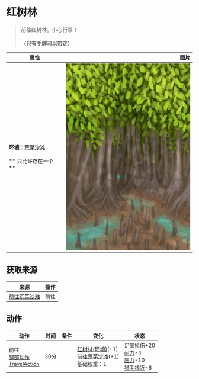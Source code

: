 # 红树林  
> 前往红树林。小心行事！<br><br><b>（只有手牌可以带走）</b>  
  
  属性  |   图片   
 ----  |  ----:   
 **环境：**[荒芜沙滩](DesolateBeach.md)<br><br>** 只允许存在一个 **  |  ![](Sprite/Mangroves.png)   
  
## 获取来源  
来源  |  操作  
----  |  ----  
[前往荒芜沙滩](Path_MangrovesToDesolateBeach.md)  |  前往  
## 动作  
动作  |  时间  |  条件  |  变化  |  状态  
----  |  ----  |  ----  |  ----  |  ----  
前往<br>[腿部动作](LegAction.md)<br>[TravelAction](TravelAction.md)  |  30分  |    |  [红树林(环境)](Env_Mangroves.md)(+1)<br>[前往荒芜沙滩](Path_MangrovesToDesolateBeach.md)(+1)<br>基础权重：1<br>  |  [足部损伤](FootDamage.md)+20<br>[耐力](Stamina.md)-4<br>[压力](Stress.md)-10<br>[猎手接近](HuntersProximity.md)-6  
